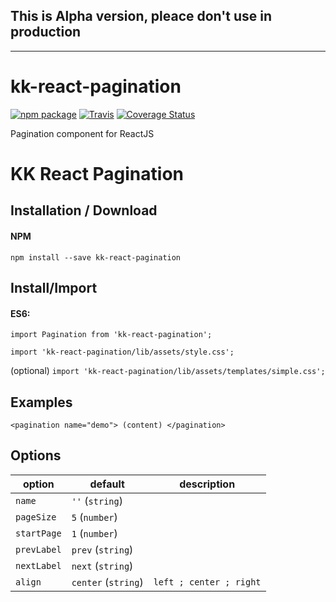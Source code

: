 ## This is Alpha version, pleace don't use in production

---

# kk-react-pagination

[![npm package](https://img.shields.io/npm/v/kk-react-pagination.png?style=flat-square)](https://www.npmjs.org/package/kk-react-pagination)
[![Travis](https://travis-ci.org/KrzysiekF/kk-react-pagination.svg?style=flat-square)](https://travis-ci.org/KrzysiekF/kk-react-pagination)
[![Coverage Status](https://coveralls.io/repos/github/KrzysiekF/kk-react-pagination/badge.svg?branch=master&style=flat-square)](https://coveralls.io/github/KrzysiekF/kk-react-pagination?branch=master)


Pagination component for ReactJS


KK React Pagination
===================

Installation / Download
-----------------------

#### NPM
`npm install --save kk-react-pagination`
                
Install/Import
--------
#### ES6:
`import Pagination from 'kk-react-pagination';`

`import 'kk-react-pagination/lib/assets/style.css';`

(optional) `import 'kk-react-pagination/lib/assets/templates/simple.css';`

Examples
--------
`<pagination name="demo"> (content) </pagination>`

Options
-------

| option      | default         | description |
|-------------|-----------------|-------------|
| `name`      | `''` (`string`) |             |
| `pageSize`  | `5` (`number`)  |             |
| `startPage` | `1` (`number`)  |             |
| `prevLabel` | `prev` (`string`)  |             |
| `nextLabel` | `next` (`string`)  |             |
| `align` | `center` (`string`)  | `left ; center ; right` |
